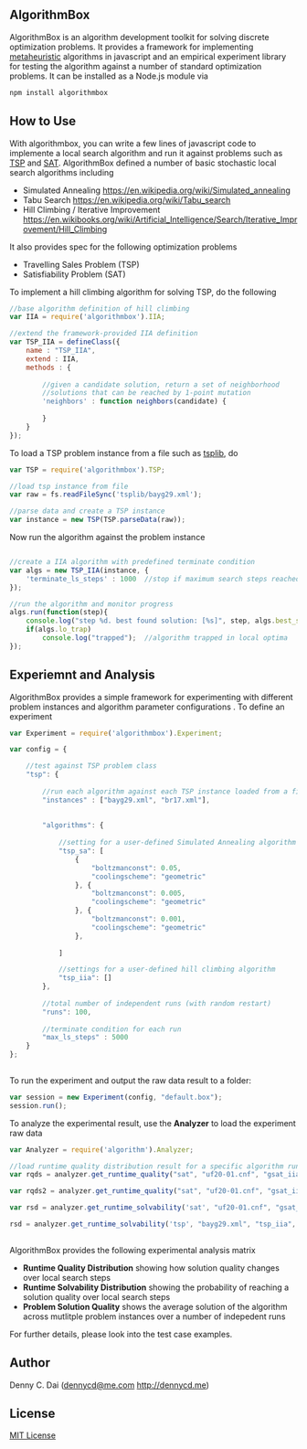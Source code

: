 ## AlgorithmBox
AlgorithmBox is an algorithm development toolkit for solving discrete optimization problems. It provides a framework for implementing [metaheuristic](https://en.wikipedia.org/wiki/Metaheuristic) algorithms in javascript and an empirical experiment library for testing the algorithm against a number of standard optimization problems. It can be installed as a Node.js module via 
```javascript
npm install algorithmbox
```

## How to Use
With algorithmbox, you can write a few lines of javascript code to implemente a local search algorithm and run it against problems such as [TSP](https://en.wikipedia.org/wiki/Travelling_salesman_problem) and [SAT](https://en.wikipedia.org/wiki/Boolean_satisfiability_problem). AlgorithmBox defined a number of basic stochastic local search algorithms including 

* Simulated Annealing <https://en.wikipedia.org/wiki/Simulated_annealing>
* Tabu Search  <https://en.wikipedia.org/wiki/Tabu_search>
* Hill Climbing / Iterative Improvement <https://en.wikibooks.org/wiki/Artificial_Intelligence/Search/Iterative_Improvement/Hill_Climbing>

It also provides spec for the following optimization problems 
* Travelling Sales Problem (TSP)
* Satisfiability Problem (SAT)



To implement a hill climbing algorithm for solving TSP, do the following 
```javascript 
//base algorithm definition of hill climbing
var IIA = require('algorithmbox').IIA;

//extend the framework-provided IIA definition
var TSP_IIA = defineClass({
	name : "TSP_IIA",
	extend : IIA, 
	methods : {
		
		//given a candidate solution, return a set of neighborhood
		//solutions that can be reached by 1-point mutation
		'neighbors' : function neighbors(candidate) {
		
		}
	}
});
```

To load a TSP problem instance from a file such as [tsplib](http://comopt.ifi.uni-heidelberg.de/software/TSPLIB95/), do 
```javascript 
var TSP = require('algorithmbox').TSP;

//load tsp instance from file
var raw = fs.readFileSync('tsplib/bayg29.xml');

//parse data and create a TSP instance 
var instance = new TSP(TSP.parseData(raw));
```

Now run the algorithm against the problem instance 

```javascript

//create a IIA algorithm with predefined terminate condition
var algs = new TSP_IIA(instance, {
	'terminate_ls_steps' : 1000  //stop if maximum search steps reached
});

//run the algorithm and monitor progress
algs.run(function(step){
	console.log("step %d. best found solution: [%s]", step, algs.best_sol);
	if(algs.lo_trap)
		console.log("trapped");  //algorithm trapped in local optima
});		
```
 

## Experiemnt and Analysis 
AlgorithmBox provides a simple framework for experimenting with different problem instances and algorithm parameter configurations . To define an experiment 

```javascript 
var Experiment = require('algorithmbox').Experiment;

var config = {

	//test against TSP problem class
	"tsp": { 
	
		//run each algorithm against each TSP instance loaded from a file
		"instances" : ["bayg29.xml", "br17.xml"],   
		
		
		"algorithms": {
		
			//setting for a user-defined Simulated Annealing algorithm 
			"tsp_sa": [ 
				{
					"boltzmanconst": 0.05,
					"coolingscheme": "geometric"
				}, {
					"boltzmanconst": 0.005,
					"coolingscheme": "geometric"
				}, {
					"boltzmanconst": 0.001,
					"coolingscheme": "geometric"
				}, 
				
			]

			//settings for a user-defined hill climbing algorithm
			"tsp_iia": []
		},
		
		//total number of independent runs (with random restart)
		"runs": 100,
		
		//terminate condition for each run
		"max_ls_steps" : 5000
	}
};
	
``` 

To run the experiment and output the raw data result to a folder: 
```javascript 
var session = new Experiment(config, "default.box");
session.run();
```

To analyze the experimental result, use the **Analyzer** to load the experiment raw data  
```javascript 
var Analyzer = require('algorithm').Analyzer;

//load runtime quality distribution result for a specific algorithm runed against a specific problem instance
var rqds = analyzer.get_runtime_quality("sat", "uf20-01.cnf", "gsat_iia", {"terminate_ls_steps" : 30});

var rqds2 = analyzer.get_runtime_quality("sat", "uf20-01.cnf", "gsat_iia", {"terminate_ls_steps" : 10});

var rsd = analyzer.get_runtime_solvability('sat', "uf20-01.cnf", "gsat_iia", {}, 85);

rsd = analyzer.get_runtime_solvability('tsp', "bayg29.xml", "tsp_iia", {}, 1800);
	
```

AlgorithmBox provides the following experimental analysis matrix 

* **Runtime Quality Distribution** showing how solution quality changes over local search steps 
* **Runtime Solvability Distribution** showing the probability of reaching a solution quality over local search steps
* **Problem Solution Quality** shows the average solution of the algorithm across mutlitple problem instances over a number of indepedent runs 

For further details, please look into the test case examples. 




## Author 
Denny C. Dai (<dennycd@me.com> <http://dennycd.me>)


## License 
[MIT License](http://opensource.org/licenses/MIT) 